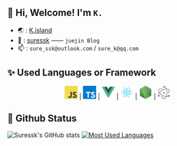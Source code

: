 <!-- # <div align="center">suressk</div> -->

## 👋 Hi, Welcome! I'm `K.`

<!-- - I'm `K.` (`suressk`), or you can call me `Saul` -->
- 🌏 : [K.island](http://suressk.com)
- 📖 : [suressk](https://juejin.cn/user/3940246036945822) —— `juejin Blog`
- 📫 : `sure_ssk@outlook.com` / `sure_k@qq.com`

<!--
## ✨ _special_ ✨

🤩 🧐 😄

Here are some ideas to get you started (you can guess...😄):

- 🔭 a simple vite: [sure-vite](https://github.com/suressk/sure-vite)
- 🔭 a simple-cesium-demo with vue2: [simple-cesium-demo](https://github.com/suressk/simple-cesium-pro)
- 🌱 I’m currently learning `React`, `Taro`, `Electron`, `vite` and so on...

Others...

- 😄 Pronouns: K.
- 👯 I’m looking to collaborate on ...
- 🤔 I’m looking for help with ...
- 💬 Ask me about ...
- ⚡ Fun fact: ...
-->

## ✨ Used Languages or Framework

<div align="center">
  <code><img height="30" src="https://raw.githubusercontent.com/github/explore/80688e429a7d4ef2fca1e82350fe8e3517d3494d/topics/javascript/javascript.png"></code> |
  <code><img height="30" src="https://raw.githubusercontent.com/github/explore/80688e429a7d4ef2fca1e82350fe8e3517d3494d/topics/typescript/typescript.png"></code> |
  <code><img height="30" src="https://raw.githubusercontent.com/github/explore/80688e429a7d4ef2fca1e82350fe8e3517d3494d/topics/vue/vue.png"></code> |
  <code><img height="30" src="https://raw.githubusercontent.com/github/explore/80688e429a7d4ef2fca1e82350fe8e3517d3494d/topics/react/react.png"></code> |
  <code><img height="30" src="https://raw.githubusercontent.com/github/explore/80688e429a7d4ef2fca1e82350fe8e3517d3494d/topics/nodejs/nodejs.png"></code> |
  <code><img height="30" src="https://raw.githubusercontent.com/github/explore/80688e429a7d4ef2fca1e82350fe8e3517d3494d/topics/electron/electron.png"></code>
  <!--
  <br/>
  <br/>

  🫧
  
  <p align="center">
    <img src="https://img.shields.io/badge/TypeScript-3178C6?style=flat&logo=TypeScript&logoColor=white"/>
    <img src="https://img.shields.io/badge/JavaScript-ffb13b?style=flat&logo=JavaScript&logoColor=white"/>
    <img src="https://img.shields.io/badge/HTML5-E34F26?style=flat&logo=HTML5&logoColor=white"/>
    <img src="https://img.shields.io/badge/CSS3-1572B6?style=flat&logo=CSS3&logoColor=white"/>
    <img src="https://img.shields.io/badge/Sass-CC6699?style=flat&logo=Sass&logoColor=white"/>
    <br>
    <img src="https://img.shields.io/badge/NodeJS-339933?style=flat&logo=Node.js&logoColor=white"/>
    <img src="https://img.shields.io/badge/MySQL-E6B91E?style=flat&logo=MySQL&logoColor=white"/>
    <br>
    <img src="https://img.shields.io/badge/Svelte-FF3E00?style=flat&logo=Svelte&logoColor=white"/>
    <img src="https://img.shields.io/badge/Vue-4FC08D?style=flat&logo=Vue.js&logoColor=white"/>
    <img src="https://img.shields.io/badge/React-0088CC?style=flat&logo=React&logoColor=white"/>
    <img src="https://img.shields.io/badge/Electron-47848F?style=flat&logo=Electron&logoColor=white"/>
  </p>
  -->
</div>

## 🌈 Github Status
![Suressk's GitHub stats](https://github-readme-stats.vercel.app/api?username=suressk&theme=github_dark&show_icons=true&hide_border=true&count_private=true)
[![Most Used Languages](https://github-readme-stats.vercel.app/api/top-langs/?username=suressk&hide=html&layout=compact&theme=github_dark&hide_border=true)](https://github.com/anuraghazra/github-readme-stats)

<!-- ![Suressk's Github Stats](https://github-readme-stats.vercel.app/api?username=suressk&layout=compact&theme=onedark)
  
![Most Used Languages](https://github-readme-stats.vercel.app/api/top-langs/?username=suressk&layout=compact&theme=onedark)

`It doesn't include work mailbox statistics` -->
